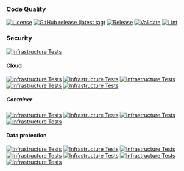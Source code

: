 ### Code Quality
[![License](https://img.shields.io/github/license/geekcell/terraform-aws-account-defaults)](https://github.com/geekcell/terraform-aws-account-defaults/blob/master/LICENSE)
[![GitHub release (latest tag)](https://img.shields.io/github/v/release/geekcell/terraform-aws-account-defaults?logo=github&sort=semver)](https://github.com/geekcell/terraform-aws-account-defaults/releases)
[![Release](https://github.com/geekcell/terraform-aws-account-defaults/actions/workflows/release.yaml/badge.svg)](https://github.com/geekcell/terraform-aws-account-defaults/actions/workflows/release.yaml)
[![Validate](https://github.com/geekcell/terraform-aws-account-defaults/actions/workflows/validate.yaml/badge.svg)](https://github.com/geekcell/terraform-aws-account-defaults/actions/workflows/validate.yaml)
[![Lint](https://github.com/geekcell/terraform-aws-account-defaults/actions/workflows/linter.yaml/badge.svg)](https://github.com/geekcell/terraform-aws-account-defaults/actions/workflows/linter.yaml)

### Security
[![Infrastructure Tests](https://www.bridgecrew.cloud/badges/github/geekcell/terraform-aws-account-defaults/general)](https://www.bridgecrew.cloud/link/badge?vcs=github&fullRepo=geekcell%2Fterraform-aws-account-defaults&benchmark=INFRASTRUCTURE+SECURITY)

#### Cloud
[![Infrastructure Tests](https://www.bridgecrew.cloud/badges/github/geekcell/terraform-aws-account-defaults/cis_aws)](https://www.bridgecrew.cloud/link/badge?vcs=github&fullRepo=geekcell%2Fterraform-aws-account-defaults&benchmark=CIS+AWS+V1.2)
[![Infrastructure Tests](https://www.bridgecrew.cloud/badges/github/geekcell/terraform-aws-account-defaults/cis_aws_13)](https://www.bridgecrew.cloud/link/badge?vcs=github&fullRepo=geekcell%2Fterraform-aws-account-defaults&benchmark=CIS+AWS+V1.3)
[![Infrastructure Tests](https://www.bridgecrew.cloud/badges/github/geekcell/terraform-aws-account-defaults/cis_azure)](https://www.bridgecrew.cloud/link/badge?vcs=github&fullRepo=geekcell%2Fterraform-aws-account-defaults&benchmark=CIS+AZURE+V1.1)
[![Infrastructure Tests](https://www.bridgecrew.cloud/badges/github/geekcell/terraform-aws-account-defaults/cis_azure_13)](https://www.bridgecrew.cloud/link/badge?vcs=github&fullRepo=geekcell%2Fterraform-aws-account-defaults&benchmark=CIS+AZURE+V1.3)
[![Infrastructure Tests](https://www.bridgecrew.cloud/badges/github/geekcell/terraform-aws-account-defaults/cis_gcp)](https://www.bridgecrew.cloud/link/badge?vcs=github&fullRepo=geekcell%2Fterraform-aws-account-defaults&benchmark=CIS+GCP+V1.1)

##### Container
[![Infrastructure Tests](https://www.bridgecrew.cloud/badges/github/geekcell/terraform-aws-account-defaults/cis_kubernetes_16)](https://www.bridgecrew.cloud/link/badge?vcs=github&fullRepo=geekcell%2Fterraform-aws-account-defaults&benchmark=CIS+KUBERNETES+V1.6)
[![Infrastructure Tests](https://www.bridgecrew.cloud/badges/github/geekcell/terraform-aws-account-defaults/cis_eks_11)](https://www.bridgecrew.cloud/link/badge?vcs=github&fullRepo=geekcell%2Fterraform-aws-account-defaults&benchmark=CIS+EKS+V1.1)
[![Infrastructure Tests](https://www.bridgecrew.cloud/badges/github/geekcell/terraform-aws-account-defaults/cis_gke_11)](https://www.bridgecrew.cloud/link/badge?vcs=github&fullRepo=geekcell%2Fterraform-aws-account-defaults&benchmark=CIS+GKE+V1.1)
[![Infrastructure Tests](https://www.bridgecrew.cloud/badges/github/geekcell/terraform-aws-account-defaults/cis_kubernetes)](https://www.bridgecrew.cloud/link/badge?vcs=github&fullRepo=geekcell%2Fterraform-aws-account-defaults&benchmark=CIS+KUBERNETES+V1.5)

#### Data protection
[![Infrastructure Tests](https://www.bridgecrew.cloud/badges/github/geekcell/terraform-aws-account-defaults/soc2)](https://www.bridgecrew.cloud/link/badge?vcs=github&fullRepo=geekcell%2Fterraform-aws-account-defaults&benchmark=SOC2)
[![Infrastructure Tests](https://www.bridgecrew.cloud/badges/github/geekcell/terraform-aws-account-defaults/pci)](https://www.bridgecrew.cloud/link/badge?vcs=github&fullRepo=geekcell%2Fterraform-aws-account-defaults&benchmark=PCI-DSS+V3.2)
[![Infrastructure Tests](https://www.bridgecrew.cloud/badges/github/geekcell/terraform-aws-account-defaults/pci_dss_v321)](https://www.bridgecrew.cloud/link/badge?vcs=github&fullRepo=geekcell%2Fterraform-aws-account-defaults&benchmark=PCI-DSS+V3.2.1)
[![Infrastructure Tests](https://www.bridgecrew.cloud/badges/github/geekcell/terraform-aws-account-defaults/iso)](https://www.bridgecrew.cloud/link/badge?vcs=github&fullRepo=geekcell%2Fterraform-aws-account-defaults&benchmark=ISO27001)
[![Infrastructure Tests](https://www.bridgecrew.cloud/badges/github/geekcell/terraform-aws-account-defaults/nist)](https://www.bridgecrew.cloud/link/badge?vcs=github&fullRepo=geekcell%2Fterraform-aws-account-defaults&benchmark=NIST-800-53)
[![Infrastructure Tests](https://www.bridgecrew.cloud/badges/github/geekcell/terraform-aws-account-defaults/hipaa)](https://www.bridgecrew.cloud/link/badge?vcs=github&fullRepo=geekcell%2Fterraform-aws-account-defaults&benchmark=HIPAA)
[![Infrastructure Tests](https://www.bridgecrew.cloud/badges/github/geekcell/terraform-aws-account-defaults/fedramp_moderate)](https://www.bridgecrew.cloud/link/badge?vcs=github&fullRepo=geekcell%2Fterraform-aws-account-defaults&benchmark=FEDRAMP+%28MODERATE%29)
